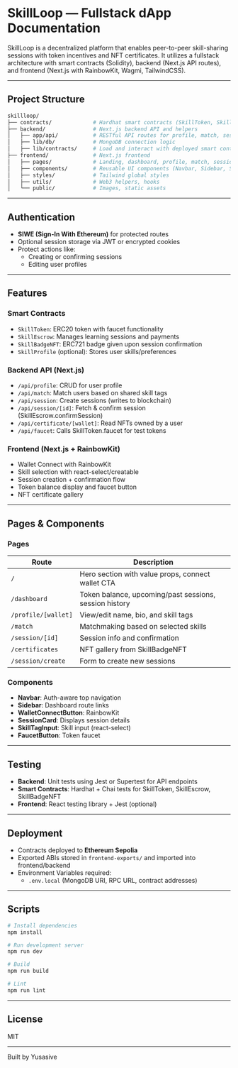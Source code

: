 # SkillLoop — Fullstack dApp Documentation

SkillLoop is a decentralized platform that enables peer-to-peer skill-sharing sessions with token incentives and NFT certificates. It utilizes a fullstack architecture with smart contracts (Solidity), backend (Next.js API routes), and frontend (Next.js with RainbowKit, Wagmi, TailwindCSS).

---

## Project Structure

```bash
skillloop/
├── contracts/             # Hardhat smart contracts (SkillToken, SkillEscrow, SkillBadgeNFT)
├── backend/               # Next.js backend API and helpers
│   ├── app/api/           # RESTful API routes for profile, match, session, certificate, faucet
│   ├── lib/db/            # MongoDB connection logic
│   ├── lib/contracts/     # Load and interact with deployed smart contracts
├── frontend/              # Next.js frontend
│   ├── pages/             # Landing, dashboard, profile, match, session, certificates
│   ├── components/        # Reusable UI components (Navbar, Sidebar, SessionCards, etc)
│   ├── styles/            # Tailwind global styles
│   ├── utils/             # Web3 helpers, hooks
│   └── public/            # Images, static assets
```

---

## Authentication

- **SIWE (Sign-In With Ethereum)** for protected routes
- Optional session storage via JWT or encrypted cookies
- Protect actions like:
  - Creating or confirming sessions
  - Editing user profiles

---

## Features

### Smart Contracts
- `SkillToken`: ERC20 token with faucet functionality
- `SkillEscrow`: Manages learning sessions and payments
- `SkillBadgeNFT`: ERC721 badge given upon session confirmation
- `SkillProfile` (optional): Stores user skills/preferences

### Backend API (Next.js)
- `/api/profile`: CRUD for user profile
- `/api/match`: Match users based on shared skill tags
- `/api/session`: Create sessions (writes to blockchain)
- `/api/session/[id]`: Fetch & confirm session (SkillEscrow.confirmSession)
- `/api/certificate/[wallet]`: Read NFTs owned by a user
- `/api/faucet`: Calls SkillToken.faucet for test tokens

### Frontend (Next.js + RainbowKit)
- Wallet Connect with RainbowKit
- Skill selection with react-select/creatable
- Session creation + confirmation flow
- Token balance display and faucet button
- NFT certificate gallery

---

## Pages & Components

### Pages

| Route | Description |
|-------|-------------|
| `/` | Hero section with value props, connect wallet CTA |
| `/dashboard` | Token balance, upcoming/past sessions, session history |
| `/profile/[wallet]` | View/edit name, bio, and skill tags |
| `/match` | Matchmaking based on selected skills |
| `/session/[id]` | Session info and confirmation |
| `/certificates` | NFT gallery from SkillBadgeNFT |
| `/session/create` | Form to create new sessions |

### Components

- **Navbar**: Auth-aware top navigation
- **Sidebar**: Dashboard route links
- **WalletConnectButton**: RainbowKit
- **SessionCard**: Displays session details
- **SkillTagInput**: Skill input (react-select)
- **FaucetButton**: Token faucet

---

## Testing

- **Backend**: Unit tests using Jest or Supertest for API endpoints
- **Smart Contracts**: Hardhat + Chai tests for SkillToken, SkillEscrow, SkillBadgeNFT
- **Frontend**: React testing library + Jest (optional)

---

## Deployment

- Contracts deployed to **Ethereum Sepolia**
- Exported ABIs stored in `frontend-exports/` and imported into frontend/backend
- Environment Variables required:
  - `.env.local` (MongoDB URI, RPC URL, contract addresses)

---

## Scripts

```bash
# Install dependencies
npm install

# Run development server
npm run dev

# Build
npm run build

# Lint
npm run lint
```

---

## License

MIT

---

Built by Yusasive